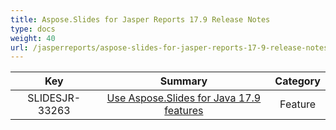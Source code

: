 ```yaml
---
title: Aspose.Slides for Jasper Reports 17.9 Release Notes
type: docs
weight: 40
url: /jasperreports/aspose-slides-for-jasper-reports-17-9-release-notes/
---
```


|**Key** |**Summary** |**Category** |
| :-: | :-: | :-: |
|SLIDESJR-33263|[Use Aspose.Slides for Java 17.9 features](https://docs.aspose.com/display/slidesjava/Aspose.Slides+for+Java+17.9+Release+Notes)|Feature|

